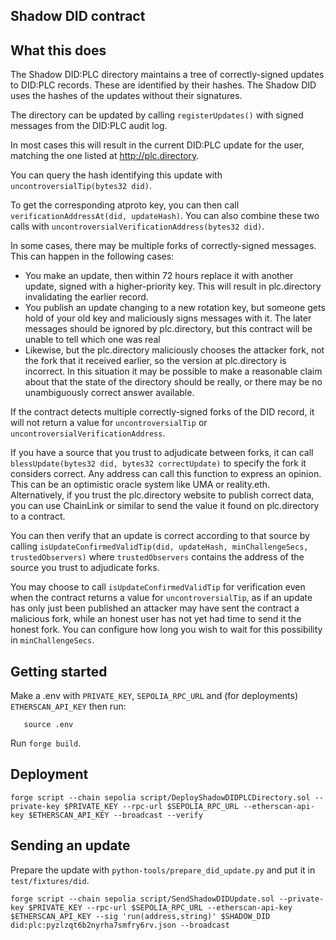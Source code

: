 ## Shadow DID contract

## What this does

The Shadow DID:PLC directory maintains a tree of correctly-signed updates to DID:PLC records. These are identified by their hashes. The Shadow DID uses the hashes of the updates without their signatures.

The directory can be updated by calling `registerUpdates()` with signed messages from the DID:PLC audit log.

In most cases this will result in the current DID:PLC update for the user, matching the one listed at http://plc.directory.

You can query the hash identifying this update with `uncontroversialTip(bytes32 did)`.

To get the corresponding atproto key, you can then call `verificationAddressAt(did, updateHash)`. You can also combine these two calls with `uncontroversialVerificationAddress(bytes32 did)`.

In some cases, there may be multiple forks of correctly-signed messages. This can happen in the following cases:

 * You make an update, then within 72 hours replace it with another update, signed with a higher-priority key. This will result in plc.directory invalidating the earlier record.
 * You publish an update changing to a new rotation key, but someone gets hold of your old key and maliciously signs messages with it. The later messages should be ignored by plc.directory, but this contract will be unable to tell which one was real
 * Likewise, but the plc.directory maliciously chooses the attacker fork, not the fork that it received earlier, so the version at plc.directory is incorrect. In this situation it may be possible to make a reasonable claim about that the state of the directory should be really, or there may be no unambiguously correct answer available.

If the contract detects multiple correctly-signed forks of the DID record, it will not return a value for `uncontroversialTip` or `uncontroversialVerificationAddress`.

If you have a source that you trust to adjudicate between forks, it can call `blessUpdate(bytes32 did, bytes32 correctUpdate)` to specify the fork it considers correct. Any address can call this function to express an opinion. This can be an optimistic oracle system like UMA or reality.eth. Alternatively, if you trust the plc.directory website to publish correct data, you can use ChainLink or similar to send the value it found on plc.directory to a contract.

You can then verify that an update is correct according to that source by calling `isUpdateConfirmedValidTip(did, updateHash, minChallengeSecs, trustedObservers)` where `trustedObservers` contains the address of the source you trust to adjudicate forks.

You may choose to call `isUpdateConfirmedValidTip` for verification even when the contract returns a value for `uncontroversialTip`, as if an update has only just been published an attacker may have sent the contract a malicious fork, while an honest user has not yet had time to send it the honest fork. You can configure how long you wish to wait for this possibility in `minChallengeSecs`.

## Getting started

Make a .env with `PRIVATE_KEY`, `SEPOLIA_RPC_URL` and (for deployments) `ETHERSCAN_API_KEY` then run:

```
   source .env
```

Run `forge build`.

## Deployment

```
forge script --chain sepolia script/DeployShadowDIDPLCDirectory.sol --private-key $PRIVATE_KEY --rpc-url $SEPOLIA_RPC_URL --etherscan-api-key $ETHERSCAN_API_KEY --broadcast --verify
```

## Sending an update

Prepare the update with `python-tools/prepare_did_update.py` and put it in `test/fixtures/did`.

```
forge script --chain sepolia script/SendShadowDIDUpdate.sol --private-key $PRIVATE_KEY --rpc-url $SEPOLIA_RPC_URL --etherscan-api-key $ETHERSCAN_API_KEY --sig 'run(address,string)' $SHADOW_DID did:plc:pyzlzqt6b2nyrha7smfry6rv.json --broadcast
```
